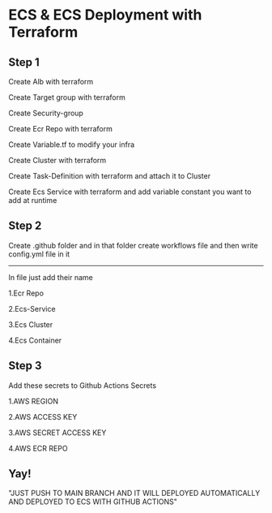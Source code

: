 
# ECS & ECS Deployment with Terraform



## Step 1 
Create Alb with terraform


Create Target group with terraform

Create Security-group

Create Ecr Repo with  terraform

Create Variable.tf to modify your infra

Create Cluster with terraform

Create Task-Definition with terraform and attach it to Cluster

Create Ecs Service with terraform and add variable constant you want to add at runtime



## Step 2
Create .github folder and in that folder create workflows file and then write config.yml file in it

_______________________________________________________________________
In file just add their name

1.Ecr Repo

2.Ecs-Service

3.Ecs Cluster 

4.Ecs Container

## Step 3
Add these secrets to Github Actions Secrets

1.AWS REGION

2.AWS ACCESS KEY

3.AWS SECRET ACCESS KEY

4.AWS ECR REPO

## Yay!

"JUST PUSH TO MAIN BRANCH AND IT WILL DEPLOYED AUTOMATICALLY AND DEPLOYED TO ECS WITH GITHUB ACTIONS"
